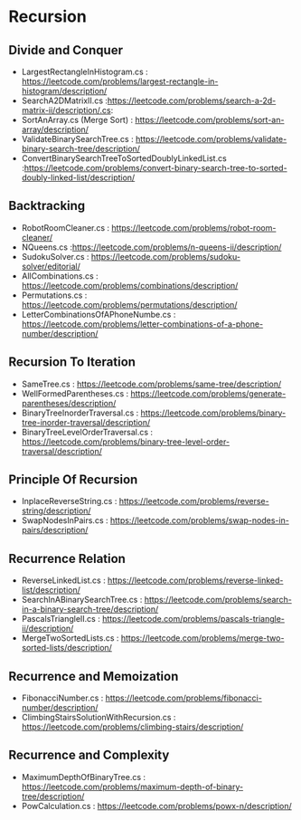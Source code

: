 # Recursion

## Divide and Conquer

- LargestRectangleInHistogram.cs : https://leetcode.com/problems/largest-rectangle-in-histogram/description/
- SearchA2DMatrixII.cs :https://leetcode.com/problems/search-a-2d-matrix-ii/description/.cs:
- SortAnArray.cs (Merge Sort) : https://leetcode.com/problems/sort-an-array/description/
- ValidateBinarySearchTree.cs : https://leetcode.com/problems/validate-binary-search-tree/description/
- ConvertBinarySearchTreeToSortedDoublyLinkedList.cs :https://leetcode.com/problems/convert-binary-search-tree-to-sorted-doubly-linked-list/description/


## Backtracking

- RobotRoomCleaner.cs : https://leetcode.com/problems/robot-room-cleaner/
- NQueens.cs :https://leetcode.com/problems/n-queens-ii/description/
- SudokuSolver.cs : https://leetcode.com/problems/sudoku-solver/editorial/
- AllCombinations.cs : https://leetcode.com/problems/combinations/description/
- Permutations.cs : https://leetcode.com/problems/permutations/description/
- LetterCombinationsOfAPhoneNumbe.cs : https://leetcode.com/problems/letter-combinations-of-a-phone-number/description/


## Recursion To Iteration

- SameTree.cs : https://leetcode.com/problems/same-tree/description/
- WellFormedParentheses.cs : https://leetcode.com/problems/generate-parentheses/description/
- BinaryTreeInorderTraversal.cs : https://leetcode.com/problems/binary-tree-inorder-traversal/description/
- BinaryTreeLevelOrderTraversal.cs : https://leetcode.com/problems/binary-tree-level-order-traversal/description/


## Principle Of Recursion 

- InplaceReverseString.cs : https://leetcode.com/problems/reverse-string/description/
- SwapNodesInPairs.cs : https://leetcode.com/problems/swap-nodes-in-pairs/description/


## Recurrence Relation

- ReverseLinkedList.cs : https://leetcode.com/problems/reverse-linked-list/description/
- SearchInABinarySearchTree.cs : https://leetcode.com/problems/search-in-a-binary-search-tree/description/
- PascalsTriangleII.cs : https://leetcode.com/problems/pascals-triangle-ii/description/
- MergeTwoSortedLists.cs : https://leetcode.com/problems/merge-two-sorted-lists/description/


## Recurrence and Memoization

- FibonacciNumber.cs : https://leetcode.com/problems/fibonacci-number/description/
- ClimbingStairsSolutionWithRecursion.cs : https://leetcode.com/problems/climbing-stairs/description/

## Recurrence and Complexity  
- MaximumDepthOfBinaryTree.cs : https://leetcode.com/problems/maximum-depth-of-binary-tree/description/
- PowCalculation.cs : https://leetcode.com/problems/powx-n/description/

